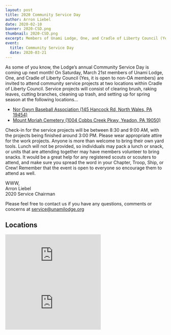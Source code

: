 ```yaml
---
layout: post
title: 2020 Community Service Day
author: Arron Liebel
date: 2020-02-10
banner: 2020-CSD.png
thumbnail: 2020-CSD.png
excerpt: Members of Unami Lodge, One, and Cradle of Liberty Council (Yes, it is open to non-OA members) are invited to attend community service projects at two locations within Cradle of Liberty Council.
event:
  title: Community Service Day
  date: 2020-03-21
---
```


As some of you know, the Lodge’s annual Community Service Day is coming up next month! On Saturday, March 21st members of Unami Lodge, One, and Cradle of Liberty Council (Yes, it is open to non-OA members) are invited to attend community service projects at two locations within Cradle of Liberty Council. Service projects will consist of clearing brush, raking leaves, cutting branches, cleaning up trash, and setting up for spring season at the following locations...

- [Nor Gwyn Baseball Association (145 Hancock Rd, North Wales, PA 19454)](https://goo.gl/maps/MqRqWA7otWeBSzhs5)
- [Mount Moriah Cemetery (1004 Cobbs Creek Pkwy, Yeadon, PA 19050)](https://goo.gl/maps/RXTWMzFVSZbZ75ou9)

Check-in for the service projects will be between 8:30 and 9:00 AM, with the projects being finished around 3:00 PM. Please wear appropriate attire for the work projects. Anyone is more than welcome to bring their own yard tools. Lunch will not be provided, so individuals may pack a lunch or snack, or units that are attending together may have members volunteer to bring snacks. It would be a great help for any registered scouts or scouters to attend, and make sure you spread the word in your Chapter, Troop, Ship, or Crew! Remember that the event is open to everyone so encourage them to attend as well.

WWW,  
Arron Liebel  
2020 Service Chairman

Please feel free to contact us if you have any questions, comments or concerns at [service@unamilodge.org](/contact?recipient=service)

## Locations

<div class="row">
  <div class="col-lg-6">
    <div class="embed-responsive embed-responsive-4by3 mb-3">
      <iframe class="embed-responsive-item" src="https://www.google.com/maps/embed?pb=!1m18!1m12!1m3!1d3046.5300721453486!2d-75.2650005488604!3d40.21951507543243!2m3!1f0!2f0!3f0!3m2!1i1024!2i768!4f13.1!3m3!1m2!1s0x89c6a38190d1f983%3A0xcef553f5f587d262!2sNor-Gwyn%20Baseball%20Association!5e0!3m2!1sen!2sus!4v1581356810505!5m2!1sen!2sus" frameborder="0" style="border:0;" allowfullscreen=""></iframe>
    </div>
  </div>
  <div class="col-lg-6">
    <div class="embed-responsive embed-responsive-4by3 mb-3">
      <iframe class="embed-responsive-item" src="https://www.google.com/maps/embed?pb=!1m18!1m12!1m3!1d3059.332979859254!2d-75.23996907402883!3d39.93394091294422!2m3!1f0!2f0!3f0!3m2!1i1024!2i768!4f13.1!3m3!1m2!1s0x89c6c6a85de32877%3A0x221559115b78097a!2sSection%20126%2C%20Mount%20Moriah%20Cemetery!5e0!3m2!1sen!2sus!4v1581356928765!5m2!1sen!2sus" frameborder="0" style="border:0;" allowfullscreen=""></iframe>
    </div>
  </div>
</div>
